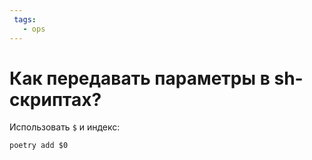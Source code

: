 ```yaml
---
 tags:
   - ops
---
```


# Как передавать параметры в sh-скриптах?

Использовать `$` и индекс:

```shell
poetry add $0
```
